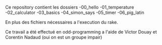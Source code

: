 Ce repository contient les dossiers 
-00_hello
-01_temperature
-02_calculator
-03_basics
-04_simon_says
-05_timer
-06_pig_latin

En plus des fichiers nécessaires a l'execution du rake.

Ce travail a été effectué en odd-programming a l'aide de Victor Douay et Corentin Nadaud (oui on est un groupe impair)
